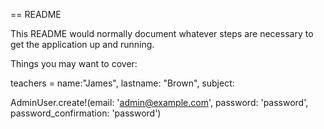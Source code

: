 == README

This README would normally document whatever steps are necessary to get the
application up and running.

Things you may want to cover:


teachers = 
  name:"James", lastname: "Brown", subject: 


AdminUser.create!(email: 'admin@example.com', password: 'password', password_confirmation: 'password')

